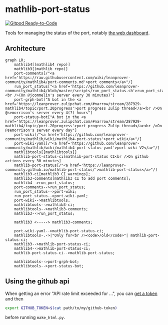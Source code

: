 # mathlib-port-status

[![Gitpod Ready-to-Code](https://img.shields.io/badge/Gitpod-ready--to--code-blue?logo=gitpod)](https://gitpod.io/#https://github.com/leanprover-community/mathlib-port-status)

Tools for managing the status of the port, notably [the web dashboard](https://leanprover-community.github.io/mathlib-port-status/).

## Architecture

```mermaid
graph LR;
    mathlib4[(mathlib4 repo)]
    mathlib3[(mathlib repo)]
    port-comments[/"<a href='https://raw.githubusercontent.com/wiki/leanprover-community/mathlib4/port-comments.md'>port comments</a>"/]
    run_port_status["<a href='https://github.com/leanprover-community/mathlib4/blob/master/scripts/run_port_status.sh'>run_port_status.sh</a><br />(On @jcommelin's server every 30 minutes)"]
    port-grph-bot["A bot in the <a href='https://leanprover.zulipchat.com/#narrow/stream/287929-mathlib4/topic/port.20progress'>port progress Zulip thread</a><br />On @semorrison's server every 4(?) hours"]
    port-status-bot["A bot in the <a href='https://leanprover.zulipchat.com/#narrow/stream/287929-mathlib4/topic/port.20progress'>port progress Zulip thread</a><br />On @semorrison's server every day"]
    port-wiki[/"<a href='https://github.com/leanprover-community/mathlib/wiki/mathlib4-port-status'>port wiki</a>"/]
    port-wiki-yaml[/"<a href='https://github.com/leanprover-community/mathlib/wiki/mathlib4-port-status-yaml'>port wiki V2</a>"/]
    mathlibtools[[mathlibtools]]
    mathlib-port-status-ci[mathlib-port-status CI<br />On github actions every 30 minutes]
    mathlib-port-status[/"<a href='https://leanprover-community.github.io/mathlib-port-status/'>mathlib-port-status</a>"/]
    mathlib3-ci[mathlib3 CI warnings];
    mathlib3-comments[mathlib3 CI to add port comments];
    mathlib4-->run_port_status;
    port-comments-->run_port_status;
    run_port_status-->port-wiki;
    run_port_status-->port-wiki-yaml;
    port-wiki-->mathlibtools;
    mathlibtools-->mathlib3-ci;
    mathlibtools-->mathlib3-comments;
    mathlib3-->run_port_status;

    mathlib3 <-----> mathlib3-comments;

    port-wiki-yaml-->mathlib-port-status-ci;
    mathlibtools-.->|"Only for<br /><code>/old</code>"| mathlib-port-status-ci;
    mathlib3-->mathlib-port-status-ci;
    mathlib4-->mathlib-port-status-ci;
    mathlib-port-status-ci-->mathlib-port-status;
    
    mathlibtools-->port-grph-bot;
    mathlibtools-->port-status-bot;
```

## Using the github api

When getting an error "API rate limit exceeded for ...", you can [get a token](https://github.com/settings/tokens)
and then
```bash
export GITHUB_TOKEN=$(cat path/to/my/github-token)
```
before running `make_html.py`.
